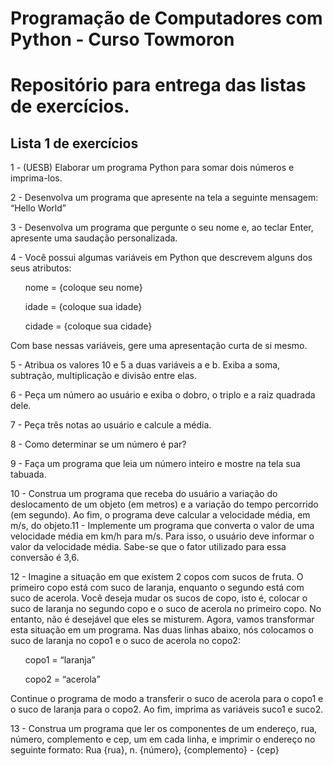 # Programação de Computadores com Python - Curso Towmoron
<h1>Repositório para entrega das listas de exercícios.</h1>

<h2>Lista 1 de exercícios</h2>

<p>1 - (UESB) Elaborar um programa Python para somar dois números e imprima-los.</p>

<p>2 - Desenvolva um programa que apresente na tela a seguinte mensagem: “Hello
World”</p>

<p>3 - Desenvolva um programa que pergunte o seu nome e, ao teclar Enter, apresente uma saudação personalizada.</p>

<p>4 - Você possui algumas variáveis em Python que descrevem alguns dos seus
atributos:
<ul>nome = {coloque seu nome}</ul>
<ul>idade = {coloque sua idade}</ul>
<ul>cidade = {coloque sua cidade}</ul>
<p>Com base nessas variáveis, gere uma apresentação curta de si mesmo.</p>

<p>5 - Atribua os valores 10 e 5 a duas variáveis a e b. Exiba a soma, subtração, multiplicação e divisão entre elas.</p>

<p>6 - Peça um número ao usuário e exiba o dobro, o triplo e a raiz quadrada dele.</p>

<p>7 - Peça três notas ao usuário e calcule a média.</p>

<p>8 - Como determinar se um número é par?</p>

<p>9 - Faça um programa que leia um número inteiro e mostre na tela sua tabuada.</p>

<p>10 - Construa um programa que receba do usuário a variação do deslocamento de
um objeto (em metros) e a variação do tempo percorrido (em segundo). Ao fim, o
programa deve calcular a velocidade média, em m/s, do objeto.11 - Implemente um programa que converta o valor de uma velocidade média em
km/h para m/s. Para isso, o usuário deve informar o valor da velocidade média.
Sabe-se que o fator utilizado para essa conversão é 3,6.</p>

<p>12 - Imagine a situação em que existem 2 copos com sucos de fruta. O primeiro copo
está com suco de laranja, enquanto o segundo está com suco de acerola. Você
deseja mudar os sucos de copo, isto é, colocar o suco de laranja no segundo
copo e o suco de acerola no primeiro copo. No entanto, não é desejável que eles
se misturem. Agora, vamos transformar esta situação em um programa. Nas
duas linhas abaixo, nós colocamos o suco de laranja no copo1 e o suco de
acerola no copo2:</p>

<ul>copo1 = “laranja” </ul>
<ul>copo2 = “acerola”</ul>

<p>Continue o programa de modo a transferir o suco de acerola para o copo1 e o
suco de laranja para o copo2. Ao fim, imprima as variáveis suco1 e suco2.</p>

<p>13 - Construa um programa que ler os componentes de um endereço, rua, número,
complemento e cep, um em cada linha, e imprimir o endereço no seguinte
formato: Rua {rua}, n. {número}, {complemento} - {cep}</p>
